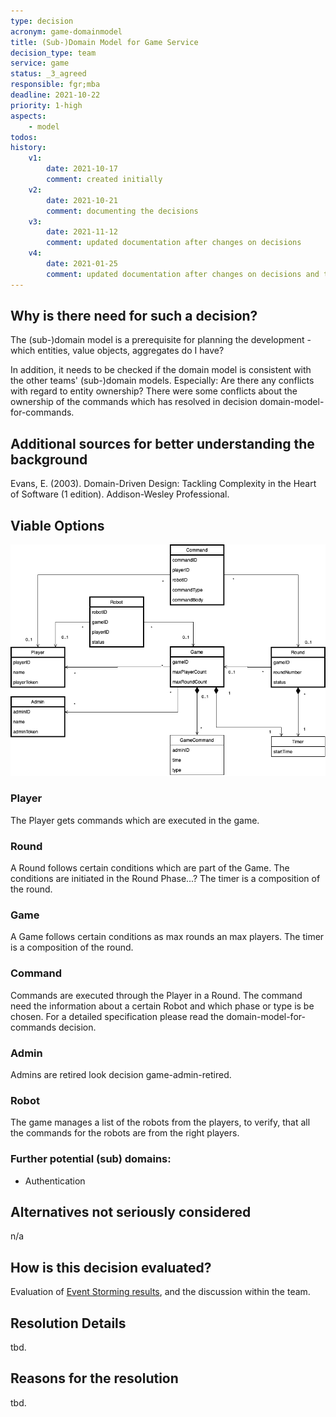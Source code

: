 ```yaml
---
type: decision
acronym: game-domainmodel
title: (Sub-)Domain Model for Game Service
decision_type: team
service: game
status: _3_agreed
responsible: fgr;mba
deadline: 2021-10-22
priority: 1-high
aspects: 
    - model
todos:
history:
    v1:
        date: 2021-10-17
        comment: created initially
    v2:
        date: 2021-10-21
        comment: documenting the decisions
    v3:
        date: 2021-11-12
        comment: updated documentation after changes on decisions
    v4:
        date: 2021-01-25
        comment: updated documentation after changes on decisions and todos done
---
```


## Why is there need for such a decision?

The (sub-)domain model is a prerequisite for planning the development - which entities, value objects, aggregates 
do I have? 

In addition, it needs to be checked if the domain model is consistent with the other teams' (sub-)domain models.
Especially: Are there any conflicts with regard to entity ownership? There were some conflicts about the ownership of 
the commands which has resolved in decision domain-model-for-commands.

## Additional sources for better understanding the background

Evans, E. (2003). Domain-Driven Design: Tackling Complexity in the Heart of Software (1 edition). 
Addison-Wesley Professional.

## Viable Options

![Fachliches_Datenmodell_Game](./images/Fachliches_Datenmodell_Game_Updated.png)

### Player
The Player gets commands which are executed in the game.

### Round
A Round follows certain conditions which are part of the Game. The conditions are initiated in the Round Phase...?
The timer is a composition of the round.

### Game
A Game follows certain conditions as max rounds an max players. The timer is a composition of the round.

    
### Command
Commands are executed through the Player in a Round. The command need the information about a certain Robot and which
phase or type is be chosen. For a detailed specification please read the domain-model-for-commands decision.

### Admin 
Admins are retired look decision game-admin-retired.

### Robot
The game manages a list of the robots from the players, to verify, that all the commands for the robots are from the right players.

### Further potential (sub) domains:
- Authentication

## Alternatives not seriously considered

n/a

## How is this decision evaluated?

Evaluation of [Event Storming results](https://miro.com/app/board/o9J_lsQV7ZA=/), and the discussion within the team.
 
## Resolution Details

tbd.

## Reasons for the resolution

tbd.
